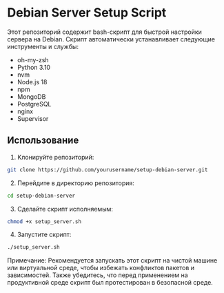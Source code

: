 # Debian Server Setup Script

Этот репозиторий содержит bash-скрипт для быстрой настройки сервера на Debian. Скрипт автоматически устанавливает следующие инструменты и службы:

- oh-my-zsh
- Python 3.10
- nvm
- Node.js 18
- npm
- MongoDB
- PostgreSQL
- nginx
- Supervisor

## Использование

1. Клонируйте репозиторий:
```bash
git clone https://github.com/yourusername/setup-debian-server.git
```
2. Перейдите в директорию репозитория:
```bash
cd setup-debian-server
```
3. Сделайте скрипт исполняемым:
```bash
chmod +x setup_server.sh
```
4. Запустите скрипт:
```bash
./setup_server.sh
```
Примечание: Рекомендуется запускать этот скрипт на чистой машине или виртуальной среде, чтобы избежать конфликтов пакетов и зависимостей. Также убедитесь, что перед применением на продуктивной среде скрипт был протестирован в безопасной среде.

